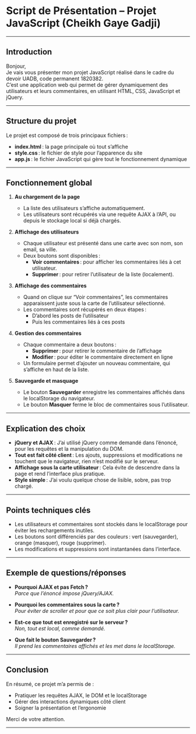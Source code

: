 # Script de Présentation – Projet JavaScript (Cheikh Gaye Gadji)

---

## Introduction

Bonjour,  
Je vais vous présenter mon projet JavaScript réalisé dans le cadre du devoir UADB, code permanent 1820382.  
C’est une application web qui permet de gérer dynamiquement des utilisateurs et leurs commentaires, en utilisant HTML, CSS, JavaScript et jQuery.

---

## Structure du projet

Le projet est composé de trois principaux fichiers :
- **index.html** : la page principale où tout s’affiche
- **style.css** : le fichier de style pour l’apparence du site
- **app.js** : le fichier JavaScript qui gère tout le fonctionnement dynamique

---

## Fonctionnement global

1. **Au chargement de la page**
   - La liste des utilisateurs s’affiche automatiquement.
   - Les utilisateurs sont récupérés via une requête AJAX à l’API, ou depuis le stockage local si déjà chargés.

2. **Affichage des utilisateurs**
   - Chaque utilisateur est présenté dans une carte avec son nom, son email, sa ville.
   - Deux boutons sont disponibles :
      - **Voir commentaires** : pour afficher les commentaires liés à cet utilisateur.
      - **Supprimer** : pour retirer l’utilisateur de la liste (localement).

3. **Affichage des commentaires**
   - Quand on clique sur “Voir commentaires”, les commentaires apparaissent juste sous la carte de l’utilisateur sélectionné.
   - Les commentaires sont récupérés en deux étapes :
      - D’abord les posts de l’utilisateur
      - Puis les commentaires liés à ces posts

4. **Gestion des commentaires**
   - Chaque commentaire a deux boutons :
      - **Supprimer** : pour retirer le commentaire de l’affichage
      - **Modifier** : pour éditer le commentaire directement en ligne
   - Un formulaire permet d’ajouter un nouveau commentaire, qui s’affiche en haut de la liste.

5. **Sauvegarde et masquage**
   - Le bouton **Sauvegarder** enregistre les commentaires affichés dans le localStorage du navigateur.
   - Le bouton **Masquer** ferme le bloc de commentaires sous l’utilisateur.

---

## Explication des choix

- **jQuery et AJAX** : J’ai utilisé jQuery comme demandé dans l’énoncé, pour les requêtes et la manipulation du DOM.
- **Tout est fait côté client** : Les ajouts, suppressions et modifications ne touchent que le navigateur, rien n’est modifié sur le serveur.
- **Affichage sous la carte utilisateur** : Cela évite de descendre dans la page et rend l’interface plus pratique.
- **Style simple** : J’ai voulu quelque chose de lisible, sobre, pas trop chargé.

---

## Points techniques clés

- Les utilisateurs et commentaires sont stockés dans le localStorage pour éviter les rechargements inutiles.
- Les boutons sont différenciés par des couleurs : vert (sauvegarder), orange (masquer), rouge (supprimer).
- Les modifications et suppressions sont instantanées dans l’interface.

---

## Exemple de questions/réponses

- **Pourquoi AJAX et pas Fetch ?**  
  _Parce que l’énoncé impose jQuery/AJAX._

- **Pourquoi les commentaires sous la carte ?**  
  _Pour éviter de scroller et pour que ce soit plus clair pour l’utilisateur._

- **Est-ce que tout est enregistré sur le serveur ?**  
  _Non, tout est local, comme demandé._

- **Que fait le bouton Sauvegarder ?**  
  _Il prend les commentaires affichés et les met dans le localStorage._

---

## Conclusion

En résumé, ce projet m’a permis de :
- Pratiquer les requêtes AJAX, le DOM et le localStorage
- Gérer des interactions dynamiques côté client
- Soigner la présentation et l’ergonomie

Merci de votre attention.

---